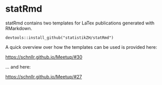 # statRmd

statRmd contains two templates for LaTex publications generated with RMarkdown. 

`devtools::install_github("statistikZH/statRmd")`

A quick overview over how the templates can be used is provided here:

https://schnllr.github.io/Meetup/#30

... and here:

https://schnllr.github.io/Meetup/#27




